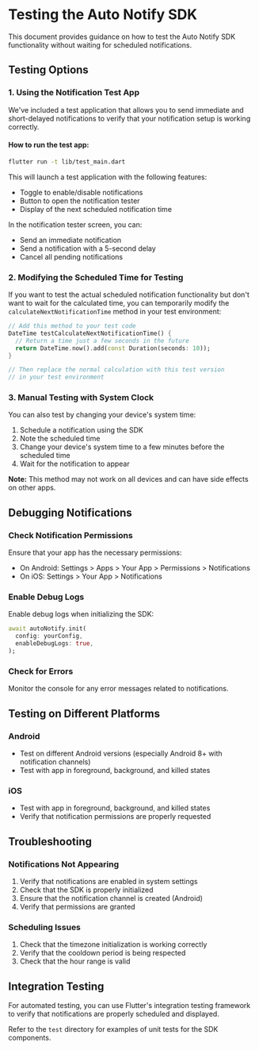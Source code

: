 # Testing the Auto Notify SDK

This document provides guidance on how to test the Auto Notify SDK functionality without waiting for scheduled notifications.

## Testing Options

### 1. Using the Notification Test App

We've included a test application that allows you to send immediate and short-delayed notifications to verify that your notification setup is working correctly.

#### How to run the test app:

```bash
flutter run -t lib/test_main.dart
```

This will launch a test application with the following features:

- Toggle to enable/disable notifications
- Button to open the notification tester
- Display of the next scheduled notification time

In the notification tester screen, you can:

- Send an immediate notification
- Send a notification with a 5-second delay
- Cancel all pending notifications

### 2. Modifying the Scheduled Time for Testing

If you want to test the actual scheduled notification functionality but don't want to wait for the calculated time, you can temporarily modify the `calculateNextNotificationTime` method in your test environment:

```dart
// Add this method to your test code
DateTime testCalculateNextNotificationTime() {
  // Return a time just a few seconds in the future
  return DateTime.now().add(const Duration(seconds: 10));
}

// Then replace the normal calculation with this test version
// in your test environment
```

### 3. Manual Testing with System Clock

You can also test by changing your device's system time:

1. Schedule a notification using the SDK
2. Note the scheduled time
3. Change your device's system time to a few minutes before the scheduled time
4. Wait for the notification to appear

**Note:** This method may not work on all devices and can have side effects on other apps.

## Debugging Notifications

### Check Notification Permissions

Ensure that your app has the necessary permissions:

- On Android: Settings > Apps > Your App > Permissions > Notifications
- On iOS: Settings > Your App > Notifications

### Enable Debug Logs

Enable debug logs when initializing the SDK:

```dart
await autoNotify.init(
  config: yourConfig,
  enableDebugLogs: true,
);
```

### Check for Errors

Monitor the console for any error messages related to notifications.

## Testing on Different Platforms

### Android

- Test on different Android versions (especially Android 8+ with notification channels)
- Test with app in foreground, background, and killed states

### iOS

- Test with app in foreground, background, and killed states
- Verify that notification permissions are properly requested

## Troubleshooting

### Notifications Not Appearing

1. Verify that notifications are enabled in system settings
2. Check that the SDK is properly initialized
3. Ensure that the notification channel is created (Android)
4. Verify that permissions are granted

### Scheduling Issues

1. Check that the timezone initialization is working correctly
2. Verify that the cooldown period is being respected
3. Check that the hour range is valid

## Integration Testing

For automated testing, you can use Flutter's integration testing framework to verify that notifications are properly scheduled and displayed.

Refer to the `test` directory for examples of unit tests for the SDK components.